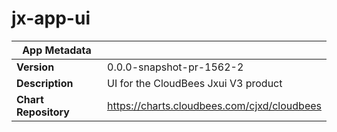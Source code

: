 # jx-app-ui

|App Metadata||
|---|---|
| **Version** | 0.0.0-snapshot-pr-1562-2 |
| **Description** | UI for the CloudBees Jxui V3 product |
| **Chart Repository** | https://charts.cloudbees.com/cjxd/cloudbees |
